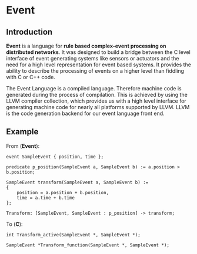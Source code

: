 # Event

## Introduction
**Event** is a language for **rule based complex-event processing on distributed networks**.
It was designed to build a bridge between the C level interface
of event generating systems like sensors or actuators and the need for a
high level representation for event based systems. It provides the ability to
describe the processing of events on a higher level than fiddling with C or C++ code.

The Event Language is a compiled language. Therefore machine code is
generated during the process of compilation. This is achieved by using the LLVM
compiler collection, which provides us with a high level interface for
generating machine code for nearly all platforms supported by LLVM. LLVM is the
code generation backend for our event language front end.

## Example

From (**Event**):

    event SampleEvent { position, time };

    predicate p_position(SampleEvent a, SampleEvent b) := a.position > b.position;

    SampleEvent transform(SampleEvent a, SampleEvent b) :=
    {
        position = a.position + b.position,
        time = a.time + b.time
    };

    Transform: [SampleEvent, SampleEvent : p_position] -> transform;

To (**C**):

    int Transform_active(SampleEvent *, SampleEvent *);

    SampleEvent *Transform_function(SampleEvent *, SampleEvent *);
